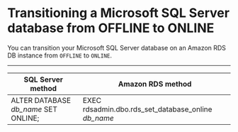 # Transitioning a Microsoft SQL Server database from OFFLINE to ONLINE<a name="Appendix.SQLServer.CommonDBATasks.TransitionOnline"></a>

You can transition your Microsoft SQL Server database on an Amazon RDS DB instance from `OFFLINE` to `ONLINE`\. 


****  

| SQL Server method | Amazon RDS method | 
| --- | --- | 
| ALTER DATABASE *db\_name* SET ONLINE; | EXEC rdsadmin\.dbo\.rds\_set\_database\_online *db\_name* | 
